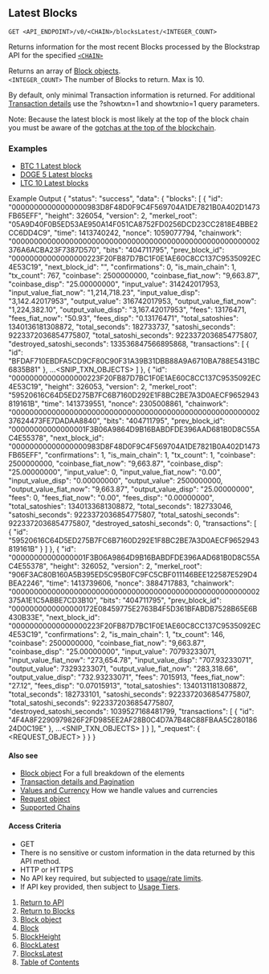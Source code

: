 ## Latest Blocks

    GET <API_ENDPOINT>/v0/<CHAIN>/blocksLatest/<INTEGER_COUNT>

Returns information for the most recent Blocks processed by the Blockstrap API 
for the specified [`<CHAIN>`](../../notes/chains/)

Returns an array of [Block objects](../blockobject/).  
`<INTEGER_COUNT>` The number of Blocks to return. Max is 10.

By default, only minimal Transaction information is returned. For additional [Transaction details](../../notes/detailAndPagination/) use the
?showtxn=1 and showtxnio=1 query parameters.

Note: Because the latest block is most likely at the top of the block chain you
must be aware of the [gotchas at the top of the blockchain](../../notes/topOfTheChain/).


### Examples
* [BTC 1 Latest block](https://api.blockstrap.com/v0/btc/blocksLatest/1?prettyprint=1)
* [DOGE 5 Latest blocks](https://api.blockstrap.com/v0/doge/blocksLatest/5?prettyprint=1)
* [LTC 10 Latest blocks](https://api.blockstrap.com/v0/ltc/blocksLatest/10?prettyprint=1)

Example Output
    {
        "status": "success",
        "data": {
            "blocks": [
                {
                    "id": "00000000000000000983D8F48D0F9C4F569704A1DE7821B0A402D1473FB65EFF",
                    "height": 326054,
                    "version": 2,
                    "merkel_root": "05A9D40F0B5ED53AE950A14F051CA8752FD0256DCD23CC2818E4BBE2CC6DD4C9",
                    "time": 1413740242,
                    "nonce": 1059077794,
                    "chainwork": "00000000000000000000000000000000000000000000000000000002376A6ACBA23F7387D570",
                    "bits": "404711795",
                    "prev_block_id": "00000000000000000223F20FB87D7BC1F0E1AE60C8CC137C9535092EC4E53C19",
                    "next_block_id": "",
                    "confirmations": 0,
                    "is_main_chain": 1,
                    "tx_count": 767,
                    "coinbase": 2500000000,
                    "coinbase_fiat_now": "9,663.87",
                    "coinbase_disp": "25.00000000",
                    "input_value": 314242017953,
                    "input_value_fiat_now": "1,214,718.23",
                    "input_value_disp": "3,142.42017953",
                    "output_value": 316742017953,
                    "output_value_fiat_now": "1,224,382.10",
                    "output_value_disp": "3,167.42017953",
                    "fees": 13176471,
                    "fees_fiat_now": "50.93",
                    "fees_disp": "0.13176471",
                    "total_satoshies": 1340136181308872,
                    "total_seconds": 182733737,
                    "satoshi_seconds": 9223372036854775807,
                    "total_satoshi_seconds": 9223372036854775807,
                    "destroyed_satoshi_seconds": 133536847566895868,
                    "transactions": [
                        {
                            "id": "BFDAF710EBDFA5CD9CF80C90F31A39B31DBB88A9A6710BA788E5431BC6835B81"
                        },
                        ...<SNIP_TXN_OBJECTS>
                    ]
                },
                {
                    "id": "00000000000000000223F20FB87D7BC1F0E1AE60C8CC137C9535092EC4E53C19",
                    "height": 326053,
                    "version": 2,
                    "merkel_root": "59520616C64D5ED275B7FC6B7160D292E1F8BC2BE7A3D0AECF9652943819161B",
                    "time": 1413739551,
                    "nonce": 2305008861,
                    "chainwork": "0000000000000000000000000000000000000000000000000000000237624473FE7DADAA8840",
                    "bits": "404711795",
                    "prev_block_id": "00000000000000001F3B06A9864D9B16BABDFDE396AAD681B0D8C55AC4E55378",
                    "next_block_id": "00000000000000000983D8F48D0F9C4F569704A1DE7821B0A402D1473FB65EFF",
                    "confirmations": 1,
                    "is_main_chain": 1,
                    "tx_count": 1,
                    "coinbase": 2500000000,
                    "coinbase_fiat_now": "9,663.87",
                    "coinbase_disp": "25.00000000",
                    "input_value": 0,
                    "input_value_fiat_now": "0.00",
                    "input_value_disp": "0.00000000",
                    "output_value": 2500000000,
                    "output_value_fiat_now": "9,663.87",
                    "output_value_disp": "25.00000000",
                    "fees": 0,
                    "fees_fiat_now": "0.00",
                    "fees_disp": "0.00000000",
                    "total_satoshies": 1340133681308872,
                    "total_seconds": 182733046,
                    "satoshi_seconds": 9223372036854775807,
                    "total_satoshi_seconds": 9223372036854775807,
                    "destroyed_satoshi_seconds": 0,
                    "transactions": [
                        {
                            "id": "59520616C64D5ED275B7FC6B7160D292E1F8BC2BE7A3D0AECF9652943819161B"
                        }
                    ]
                },
                {
                    "id": "00000000000000001F3B06A9864D9B16BABDFDE396AAD681B0D8C55AC4E55378",
                    "height": 326052,
                    "version": 2,
                    "merkel_root": "906F3AC80B160A5B395ED5C95B0FC9FC5CBF011146BEE122587E529D4BEA2246",
                    "time": 1413739606,
                    "nonce": 3884717883,
                    "chainwork": "00000000000000000000000000000000000000000000000000000002375A1E1C5ABBE7CD3B10",
                    "bits": "404711795",
                    "prev_block_id": "0000000000000000172E08459775E2763B4F5D361BFABDB7528B65E6B430B33E",
                    "next_block_id": "00000000000000000223F20FB87D7BC1F0E1AE60C8CC137C9535092EC4E53C19",
                    "confirmations": 2,
                    "is_main_chain": 1,
                    "tx_count": 146,
                    "coinbase": 2500000000,
                    "coinbase_fiat_now": "9,663.87",
                    "coinbase_disp": "25.00000000",
                    "input_value": 70793233071,
                    "input_value_fiat_now": "273,654.78",
                    "input_value_disp": "707.93233071",
                    "output_value": 73293233071,
                    "output_value_fiat_now": "283,318.66",
                    "output_value_disp": "732.93233071",
                    "fees": 7015913,
                    "fees_fiat_now": "27.12",
                    "fees_disp": "0.07015913",
                    "total_satoshies": 1340131181308872,
                    "total_seconds": 182733101,
                    "satoshi_seconds": 9223372036854775807,
                    "total_satoshi_seconds": 9223372036854775807,
                    "destroyed_satoshi_seconds": 1039527168481799,
                    "transactions": [
                        {
                            "id": "4F4A8F2290979826F2FD985EE2AF28B0C4D7A7B48C88FBAA5C28018624D0C19E"
                        },
                        ...<SNIP_TXN_OBJECTS>
                    ]
                }
            ],
            "_request": {
                <REQUEST_OBJECT>
            }
        }
    }

#### Also see
* [Block object](../blockobject/) For a full breakdown of the elements
* [Transaction details and Pagination](../../notes/detailAndPagination/)
* [Values and Currency](../../notes/valuesAndCurrencies/) How we handle values and currencies
* [Request object](../../notes/requestobject/)
* [Supported Chains](../../notes/chains/)

#### Access Criteria
* GET
* There is no sensitive or custom information in the data returned by this API method.
* HTTP or HTTPS
* No API key required, but subjected to [usage/rate limits](../../notes/limitsAndTiers/).
* If API key provided, then subject to [Usage Tiers](../../notes/limitsAndTiers/).


1. [Return to API](../../../)
1. [Return to Blocks](../)
1. [Block object](../blockobject/)
1. [Block](../block/)
1. [BlockHeight](../blockHeight/)
1. [BlockLatest](../blockLatest/)
1. [BlocksLatest](../blocksLatest/)
1. [Table of Contents](../../../../)
